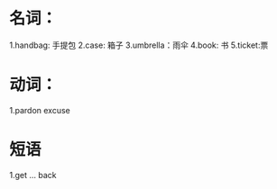 # 名词：

1.handbag: 手提包
2.case: 箱子
3.umbrella：雨伞
4.book: 书
5.ticket:票

# 动词：

1.pardon
  excuse


# 短语

1.get ... back




